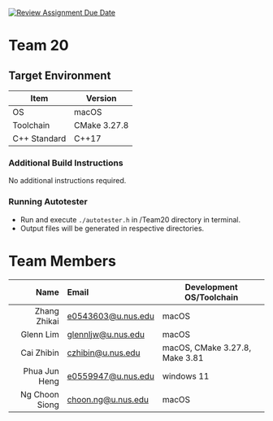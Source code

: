 [![Review Assignment Due Date](https://classroom.github.com/assets/deadline-readme-button-24ddc0f5d75046c5622901739e7c5dd533143b0c8e959d652212380cedb1ea36.svg)](https://classroom.github.com/a/XTHBxU7a)
# Team 20

## Target Environment

Item | Version
-|-
OS | macOS
Toolchain | CMake 3.27.8
C++ Standard | C++17

### Additional Build Instructions

No additional instructions required.

### Running Autotester

- Run and execute `./autotester.h` in /Team20 directory in terminal.
- Output files will be generated in respective directories.

# Team Members

Name | Email              | Development OS/Toolchain
-:|:-------------------|-|
Zhang Zhikai | e0543603@u.nus.edu | macOS
Glenn Lim | glennljw@u.nus.edu | macOS
Cai Zhibin | czhibin@u.nus.edu  | macOS, CMake 3.27.8, Make 3.81
Phua Jun Heng | e0559947@u.nus.edu | windows 11
Ng Choon Siong | choon.ng@u.nus.edu | macOS
